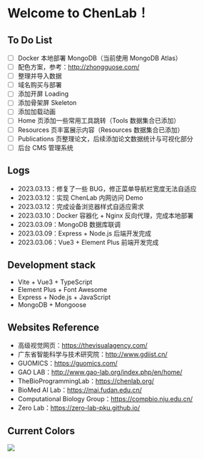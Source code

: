 # Welcome to ChenLab！

## To Do List
- [ ] Docker 本地部署 MongoDB（当前使用 MongoDB Atlas）
- [ ] 配色方案，参考：http://zhongguose.com/ 
- [ ] 整理并导入数据
- [ ] 域名购买与部署
- [ ] 添加开屏 Loading
- [ ] 添加骨架屏 Skeleton
- [ ] 添加加载动画
- [ ] Home 页添加一些常用工具跳转（Tools 数据集合已添加）
- [ ] Resources 页丰富展示内容（Resources 数据集合已添加）
- [ ] Publications 页整理论文，后续添加论文数据统计与可视化部分
- [ ] 后台 CMS 管理系统

## Logs
- 2023.03.13：修复了一些 BUG，修正菜单导航栏宽度无法自适应
- 2023.03.12：实现 ChenLab 内网访问 Demo
- 2023.03.12：完成设备浏览器样式自适应需求
- 2023.03.10：Docker 容器化 + Nginx 反向代理，完成本地部署
- 2023.03.09：MongoDB 数据库联调
- 2023.03.09：Express + Node.js 后端开发完成
- 2023.03.06：Vue3 + Element Plus 前端开发完成

## Development stack
- Vite + Vue3 + TypeScript
- Element Plus + Font Awesome
- Express + Node.js + JavaScript
- MongoDB + Mongoose

## Websites Reference
- 高级视觉网页：https://thevisualagency.com/
- 广东省智能科学与技术研究院：http://www.gdiist.cn/
- GUOMICS：https://guomics.com/
- GAO LAB：http://www.gao-lab.org/index.php/en/home/
- TheBioProgrammingLab：https://chenlab.org/
- BioMed AI Lab：https://mai.fudan.edu.cn/
- Computational Biology Group：https://compbio.nju.edu.cn/
- Zero Lab：https://zero-lab-pku.github.io/

## Current Colors
![](https://cdn.jsdelivr.net/gh/ParallelLight/personal-picture/202303130947977.png)
